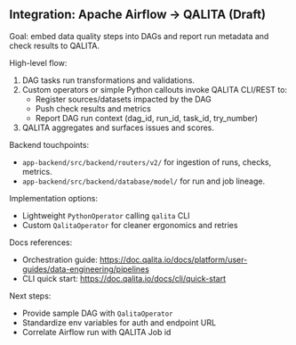 ## Integration: Apache Airflow → QALITA (Draft)

Goal: embed data quality steps into DAGs and report run metadata and check results to QALITA.

High-level flow:

1. DAG tasks run transformations and validations.
2. Custom operators or simple Python callouts invoke QALITA CLI/REST to:
   - Register sources/datasets impacted by the DAG
   - Push check results and metrics
   - Report DAG run context (dag_id, run_id, task_id, try_number)
3. QALITA aggregates and surfaces issues and scores.

Backend touchpoints:

- `app-backend/src/backend/routers/v2/` for ingestion of runs, checks, metrics.
- `app-backend/src/backend/database/model/` for run and job lineage.

Implementation options:

- Lightweight `PythonOperator` calling `qalita` CLI
- Custom `QalitaOperator` for cleaner ergonomics and retries

Docs references:

- Orchestration guide: https://doc.qalita.io/docs/platform/user-guides/data-engineering/pipelines
- CLI quick start: https://doc.qalita.io/docs/cli/quick-start

Next steps:

- Provide sample DAG with `QalitaOperator`
- Standardize env variables for auth and endpoint URL
- Correlate Airflow run with QALITA Job id


